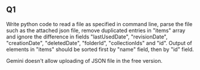 ## Q1
Write python code to read a file as specified in command line, parse the file
such as the attached json file, remove duplicated entries in "items" array and
ignore the difference in fields "lastUsedDate", "revisionDate", "creationDate",
"deletedDate", "folderId", "collectionIds" and "id". Output of elements in
"items" should be sorted first by "name" field, then by "id" field.

Gemini doesn't allow uploading of JSON file in the free version.